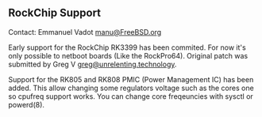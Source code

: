 ## RockChip Support

Contact: Emmanuel Vadot <manu@FreeBSD.org>

Early support for the RockChip RK3399 has been commited.
For now it's only possible to netboot boards (Like the RockPro64).
Original patch was submitted by Greg V <greg@unrelenting.technology>.

Support for the RK805 and RK808 PMIC (Power Management IC) has been added.
This allow changing some regulators voltage such as the cores one so cpufreq
support works. You can change core freqeuncies with sysctl or powerd(8).
